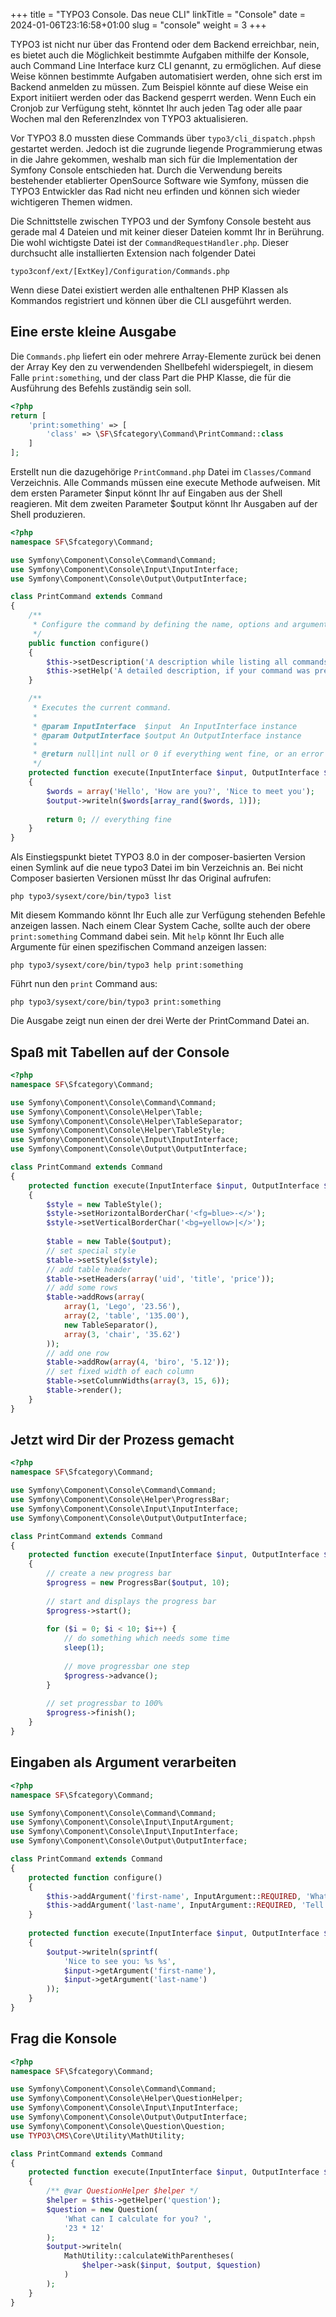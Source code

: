 +++
title = "TYPO3 Console. Das neue CLI"
linkTitle = "Console"
date = 2024-01-06T23:16:58+01:00
slug = "console"
weight = 3
+++

TYPO3 ist nicht nur über das Frontend oder dem Backend erreichbar, nein, es bietet auch
die Möglichkeit bestimmte Aufgaben mithilfe der Konsole, auch Command Line Interface 
kurz CLI genannt, zu ermöglichen. Auf diese Weise können bestimmte Aufgaben automatisiert
werden, ohne sich erst im Backend anmelden zu müssen. Zum Beispiel könnte auf diese Weise
ein Export initiiert werden oder das Backend gesperrt werden. Wenn Euch ein Cronjob zur
Verfügung steht, könntet Ihr auch jeden Tag oder alle paar Wochen mal den ReferenzIndex
von TYPO3 aktualisieren.

Vor TYPO3 8.0 mussten diese Commands über `typo3/cli_dispatch.phpsh` gestartet werden.
Jedoch ist die zugrunde liegende Programmierung etwas in die Jahre gekommen, weshalb man
sich für die Implementation der Symfony Console entschieden hat. Durch die Verwendung
bereits bestehender etablierter OpenSource Software wie Symfony, müssen die TYPO3 Entwickler
das Rad nicht neu erfinden und können sich wieder wichtigeren Themen widmen.

Die Schnittstelle zwischen TYPO3 und der Symfony Console besteht aus gerade mal 4 Dateien
und mit keiner dieser Dateien kommt Ihr in Berührung. Die wohl wichtigste Datei ist der
`CommandRequestHandler.php`. Dieser durchsucht alle installierten Extension nach folgender
Datei

`typo3conf/ext/[ExtKey]/Configuration/Commands.php`

Wenn diese Datei existiert werden alle enthaltenen PHP Klassen als Kommandos registriert
und können über die CLI ausgeführt werden.

## Eine erste kleine Ausgabe

Die `Commands.php` liefert ein oder mehrere Array-Elemente zurück bei denen der Array Key
den zu verwendenden Shellbefehl widerspiegelt, in diesem Falle `print:something`, und der
class Part die PHP Klasse, die für die Ausführung des Befehls zuständig sein soll.

```php
<?php
return [
    'print:something' => [
        'class' => \SF\Sfcategory\Command\PrintCommand::class
    ]
];
```

Erstellt nun die dazugehörige `PrintCommand.php` Datei im `Classes/Command` Verzeichnis.
Alle Commands müssen eine execute Methode aufweisen. Mit dem ersten Parameter $input 
könnt Ihr auf Eingaben aus der Shell reagieren. Mit dem zweiten Parameter $output könnt 
Ihr Ausgaben auf der Shell produzieren.

```php
<?php
namespace SF\Sfcategory\Command;

use Symfony\Component\Console\Command\Command;
use Symfony\Component\Console\Input\InputInterface;
use Symfony\Component\Console\Output\OutputInterface;

class PrintCommand extends Command
{
    /**
     * Configure the command by defining the name, options and arguments
     */
    public function configure()
    {
        $this->setDescription('A description while listing all commands');
        $this->setHelp('A detailed description, if your command was prefixed with "help"');
    }

    /**
     * Executes the current command.
     *
     * @param InputInterface  $input  An InputInterface instance
     * @param OutputInterface $output An OutputInterface instance
     *
     * @return null|int null or 0 if everything went fine, or an error code
     */
    protected function execute(InputInterface $input, OutputInterface $output)
    {
        $words = array('Hello', 'How are you?', 'Nice to meet you');
        $output->writeln($words[array_rand($words, 1)]);
        
        return 0; // everything fine
    }
}
```

Als Einstiegspunkt bietet TYPO3 8.0 in der composer-basierten Version einen Symlink auf die
neue typo3 Datei im bin Verzeichnis an. Bei nicht Composer basierten Versionen müsst Ihr
das Original aufrufen:

```shell
php typo3/sysext/core/bin/typo3 list
```

Mit diesem Kommando könnt Ihr Euch alle zur Verfügung stehenden Befehle anzeigen lassen.
Nach einem Clear System Cache, sollte auch der obere `print:something` Command dabei sein.
Mit `help` könnt Ihr Euch alle Argumente für einen spezifischen Command anzeigen lassen:

```shell
php typo3/sysext/core/bin/typo3 help print:something
```

Führt nun den `print` Command aus:

```shell
php typo3/sysext/core/bin/typo3 print:something
```

Die Ausgabe zeigt nun einen der drei Werte der PrintCommand Datei an.

## Spaß mit Tabellen auf der Console

```php
<?php
namespace SF\Sfcategory\Command;

use Symfony\Component\Console\Command\Command;
use Symfony\Component\Console\Helper\Table;
use Symfony\Component\Console\Helper\TableSeparator;
use Symfony\Component\Console\Helper\TableStyle;
use Symfony\Component\Console\Input\InputInterface;
use Symfony\Component\Console\Output\OutputInterface;

class PrintCommand extends Command
{
    protected function execute(InputInterface $input, OutputInterface $output)
    {
        $style = new TableStyle();
        $style->setHorizontalBorderChar('<fg=blue>-</>');
        $style->setVerticalBorderChar('<bg=yellow>|</>');
        
        $table = new Table($output);
        // set special style
        $table->setStyle($style);
        // add table header
        $table->setHeaders(array('uid', 'title', 'price'));
        // add some rows
        $table->addRows(array(
            array(1, 'Lego', '23.56'),
            array(2, 'table', '135.00'),
            new TableSeparator(),
            array(3, 'chair', '35.62')
        ));
        // add one row
        $table->addRow(array(4, 'biro', '5.12'));
        // set fixed width of each column
        $table->setColumnWidths(array(3, 15, 6));
        $table->render();
    }
}
```

## Jetzt wird Dir der Prozess gemacht

```php
<?php
namespace SF\Sfcategory\Command;

use Symfony\Component\Console\Command\Command;
use Symfony\Component\Console\Helper\ProgressBar;
use Symfony\Component\Console\Input\InputInterface;
use Symfony\Component\Console\Output\OutputInterface;

class PrintCommand extends Command
{
    protected function execute(InputInterface $input, OutputInterface $output)
    {
        // create a new progress bar
        $progress = new ProgressBar($output, 10);
    
        // start and displays the progress bar
        $progress->start();
    
        for ($i = 0; $i < 10; $i++) {
            // do something which needs some time
            sleep(1);
        
            // move progressbar one step
            $progress->advance();
        }
    
        // set progressbar to 100%
        $progress->finish();
    }
}
```

## Eingaben als Argument verarbeiten

```php
<?php
namespace SF\Sfcategory\Command;

use Symfony\Component\Console\Command\Command;
use Symfony\Component\Console\Input\InputArgument;
use Symfony\Component\Console\Input\InputInterface;
use Symfony\Component\Console\Output\OutputInterface;

class PrintCommand extends Command
{
    protected function configure()
    {
        $this->addArgument('first-name', InputArgument::REQUIRED, 'What is your first name?');
        $this->addArgument('last-name', InputArgument::REQUIRED, 'Tell me your last name');
    }
    
    protected function execute(InputInterface $input, OutputInterface $output)
    {
        $output->writeln(sprintf(
            'Nice to see you: %s %s',
            $input->getArgument('first-name'),
            $input->getArgument('last-name')
        ));
    }
}
```

## Frag die Konsole

```php
<?php
namespace SF\Sfcategory\Command;

use Symfony\Component\Console\Command\Command;
use Symfony\Component\Console\Helper\QuestionHelper;
use Symfony\Component\Console\Input\InputInterface;
use Symfony\Component\Console\Output\OutputInterface;
use Symfony\Component\Console\Question\Question;
use TYPO3\CMS\Core\Utility\MathUtility;

class PrintCommand extends Command
{
    protected function execute(InputInterface $input, OutputInterface $output)
    {
        /** @var QuestionHelper $helper */
        $helper = $this->getHelper('question');
        $question = new Question(
            'What can I calculate for you? ',
            '23 * 12'
        );
        $output->writeln(
            MathUtility::calculateWithParentheses(
                $helper->ask($input, $output, $question)
            )
        );
    }
}
```
